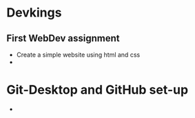 # Devkings
## First WebDev assignment
- Create a simple website using html and css
- 
# Git-Desktop and GitHub set-up
- 
